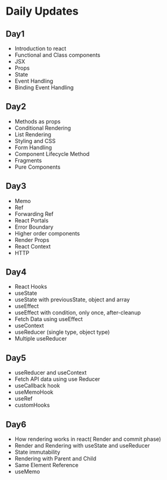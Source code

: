 # Daily Updates

## Day1

* Introduction to react
* Functional and Class components
* JSX
* Props
* State
* Event Handling
* Binding Event Handling

## Day2

* Methods as props
* Conditional Rendering
* List Rendering
* Styling and CSS
* Form Handling
* Component Lifecycle Method
* Fragments  
* Pure Components

## Day3

* Memo
* Ref
* Forwarding Ref
* React Portals
* Error Boundary
* Higher order components
* Render Props
* React Context
* HTTP

## Day4

* React Hooks
* useState
* useState with previousState, object and array
* useEffect
* useEffect with condition, only once, after-cleanup
* Fetch Data using useEffect
* useContext
* useReducer (single type, object type)
* Multiple useReducer

## Day5

* useReducer and useContext
* Fetch API data using use Reducer
* useCallback hook
* useMemoHook
* useRef
* customHooks

## Day6

* How rendering works in react( Render and commit phase)
* Render and Rendering with useState and useReducer
* State immutability
* Rendering with Parent and Child
* Same Element Reference
* useMemo
